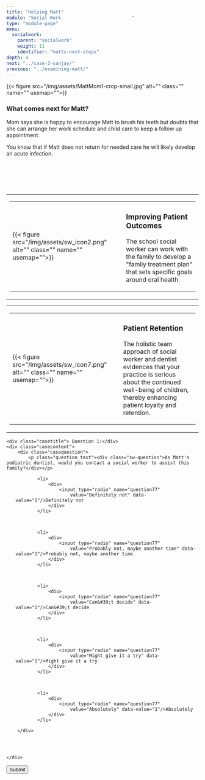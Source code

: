 ```yaml
---
title: "Helping Matt"
module: "Social Work                          "
type: "module-page"
menu:
  socialwork:
    parent: "socialwork"
    weight: 11
    identifier: "matts-next-steps"
depth: 4
next: "../case-2-sanjay/"
previous: "../examining-matt/"
---
```

<form method="post" action="."><div class="pageblock"><div class="right">{{< figure src="/img/assets/MattMom1-crop-small.jpg" alt="" class="" name="" usemap="">}}</div>
</div><div class="pageblock"><h3>What comes next for Matt?</h3><div class="maintext"><p>Mom says she is happy to encourage Matt to brush his teeth but doubts that she can arrange her work schedule and child care to keep a follow up appointment.</p>
<p>You know that if Matt does not return for needed care he will likely develop an acute infection.</p></div><br/><br/><br/><br/>
</div><div class="pageblock"><table>
<tr>
<td>
<table class="noborders">
<tr>
<td>
{{< figure src="/img/assets/sw_icon2.png" alt="" class="" name="" usemap="">}}</td>
<td>
<h3>Improving Patient Outcomes</h3>
<div class="maintext"><p>The school social worker can work with the family to develop a "family treatment plan" that sets specific goals around oral health.</p></div>
</td>
</tr>
</table>
</td>
</tr>
</table>
<table>
<tr>
<td>
<table class="noborders">
<tr>
<td>
{{< figure src="/img/assets/sw_icon7.png" alt="" class="" name="" usemap="">}}</td>
<td>
<h3>Patient Retention</h3>
<div class="maintext"><p>The holistic team approach of social worker and dentist evidences that your practice is serious about the continued well-being of children, thereby enhancing patient loyalty and retention.</p></div>
</td>
</tr>
</table>
</td>
</tr>
</table>
</div><div class="pageblock">










  




<div class="cases">
    
    <div class="casetitle"> Question 1:</div>
    <div class="casecontent">
        <div class="casequestion">
            <p class="question_text"><div class="sw-question">As Matt's pediatric dentist, would you contact a social worker to assist this family?</div></p>
            
                
                    

<ol type="A">
    
        
            <li>
                <div>
                    <input type="radio" name="question77"
                        value="Definitely not" data-value="1"/>Definitely not
                </div>
            </li>
        
    
        
            <li>
                <div>
                    <input type="radio" name="question77"
                        value="Probably not, maybe another time" data-value="1"/>Probably not, maybe another time
                </div>
            </li>
        
    
        
            <li>
                <div>
                    <input type="radio" name="question77"
                        value="Can&#39;t decide" data-value="1"/>Can&#39;t decide
                </div>
            </li>
        
    
        
            <li>
                <div>
                    <input type="radio" name="question77"
                        value="Might give it a try" data-value="1"/>Might give it a try
                </div>
            </li>
        
    
        
            <li>
                <div>
                    <input type="radio" name="question77"
                        value="Absolutely" data-value="1"/>Absolutely
                </div>
            </li>
        
    
</ol>

                

                

                
            
        </div>

        
            
        
    </div>
</div>




</div><div class="submit-container"><input class="btn btn-info btn-submit-section" type="submit" value="Submit" /></div></form>